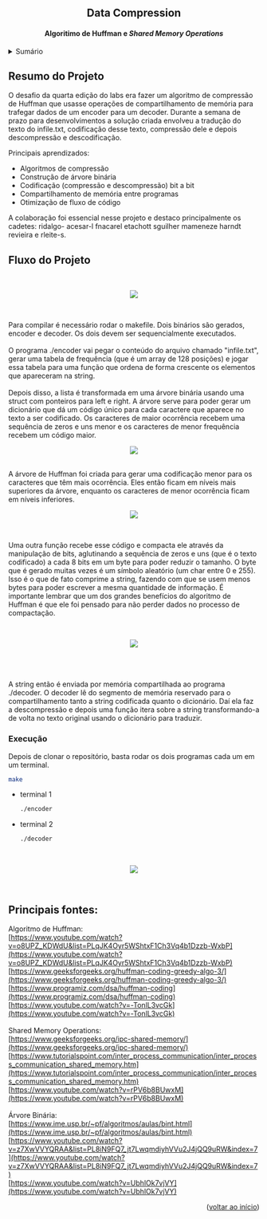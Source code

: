 <a name="Data compression"></a>

<h2 align="center">Data Compression</h2>
  <h4 align="center">
    Algoritimo de Huffman e <i>Shared Memory Operations</i>
    <br/>
  </h4>
</div>

<details>
  <summary>Sumário</summary>
  <ol>
    <li>
      <a href="#resumo-do-projeto">Resumo do Projeto</a>
      <ul>
        </a></li>
      </ul>
    </li>
    <li>
      <a href="#fluxo-do-projeto">Fluxo do projeto</a>
      <ul>
        </a></li>
        </a></li>
      </ul>
    </li>
    <li><a href="#execução">Execução</a></li>
    <li><a href="#principais-fontes">Principais Fontes</a></li>
  </ol>
</details>



## Resumo do Projeto

O desafio da quarta edição do labs era fazer um algoritmo de compressão de Huffman que usasse operações de compartilhamento de memória para trafegar dados de um encoder para um decoder. Durante a semana de prazo para desenvolvimentos a solução criada envolveu a tradução do texto do infile.txt, codificação desse texto, compressão dele e depois descompressão e descodificação.

Principais aprendizados:
* Algoritmos de compressão
* Construção de árvore binária
* Codificação (compressão e descompressão) bit a bit
* Compartilhamento de memória entre programas
* Otimização de fluxo de código


A colaboração foi essencial nesse projeto e destaco principalmente os cadetes: ridalgo- acesar-l fnacarel etachott sguilher mameneze harndt revieira e rleite-s.




## Fluxo do Projeto

<br/>
<p align="center"> <img src="https://user-images.githubusercontent.com/85483589/212558718-cb39d641-ce04-454b-a1c5-258d91619a9c.png"> </p>
<br/>

Para compilar é necessário rodar o makefile. Dois binários são gerados, encoder e decoder. Os dois devem ser sequencialmente executados.
<br/>
<br/>
O programa ./encoder vai pegar o conteúdo do arquivo chamado "infile.txt", gerar uma tabela de frequência (que é um array de 128 posições) e jogar essa tabela para uma função que ordena de forma crescente os elementos que apareceram na string.
<br/>
<br/>
Depois disso, a lista é transformada em uma árvore binária usando uma struct com ponteiros para left e right. A árvore serve para poder gerar um dicionário que dá um código único para cada caractere que aparece no texto a ser codificado. Os caracteres de maior ocorrência recebem uma sequência de zeros e uns menor e os caracteres de menor frequência recebem um código maior.
<br/>
<p align="center"> <img src="https://user-images.githubusercontent.com/85483589/212559922-10695958-a1c0-4163-81ff-71db20908454.png"> </p>
<br/>
A árvore de Huffman foi criada para gerar uma codificação menor para os caracteres que têm mais ocorrência. Eles então ficam em níveis mais superiores da árvore, enquanto os caracteres de menor ocorrência ficam em níveis inferiores.

<br/>
<p align="center"> <img src="https://user-images.githubusercontent.com/85483589/212559485-308b3f5e-0e13-4e9d-9d6e-91f0c1bb216a.png"> </p>
<br/>

Uma outra função recebe esse código e compacta ele através da manipulação de bits, aglutinando a sequência  de zeros e uns (que é o texto codificado) a cada 8 bits em um byte para poder reduzir o tamanho. O byte que é gerado muitas vezes é um símbolo aleatório (um char entre 0 e 255). Isso é o que de fato comprime a string, fazendo com que se usem menos bytes para poder escrever a mesma quantidade de informação. É importante lembrar que um dos grandes benefícios do algoritmo de Huffman é que ele foi pensado para não perder dados no processo de compactação.

<br/>
<p align="center"> <img src="https://user-images.githubusercontent.com/85483589/212559567-b8d2fcc0-a9a8-46e3-afab-32543b72e42b.png"> </p>
<br/>

<br/>
<br/>
A string então é enviada por memória compartilhada ao programa ./decoder. O decoder lê do segmento de memória reservado para o compartilhamento tanto a string codificada quanto o dicionário. Daí ela faz a descompressão e depois uma função itera sobre a string transformando-a de volta no texto original usando o dicionário para traduzir.

### Execução

Depois de clonar o repositório, basta rodar os dois programas cada um em um terminal.
```sh
make
```
* terminal 1
  ```sh
  ./encoder
  ```
* terminal 2
    ```sh
  ./decoder
    ```

<br/>
<p align="center"> <img src="https://user-images.githubusercontent.com/85483589/212560913-ef8b9d2f-b614-4b67-8183-69667d359ecd.gif"> </p>
<br/>

## Principais fontes:

Algoritmo de Huffman: <br/>
[https://www.youtube.com/watch?v=o8UPZ_KDWdU&list=PLqJK4Oyr5WShtxF1Ch3Vq4b1Dzzb-WxbP](https://www.youtube.com/watch?v=o8UPZ_KDWdU&list=PLqJK4Oyr5WShtxF1Ch3Vq4b1Dzzb-WxbP)
<br/>
[https://www.geeksforgeeks.org/huffman-coding-greedy-algo-3/](https://www.geeksforgeeks.org/huffman-coding-greedy-algo-3/)
<br/>
[https://www.programiz.com/dsa/huffman-coding](https://www.programiz.com/dsa/huffman-coding)
<br/>
[https://www.youtube.com/watch?v=-TonlL3vcGk](https://www.youtube.com/watch?v=-TonlL3vcGk)
<br/>
<br/>
Shared Memory Operations: <br/>
[https://www.geeksforgeeks.org/ipc-shared-memory/](https://www.geeksforgeeks.org/ipc-shared-memory/)
<br/>
[https://www.tutorialspoint.com/inter_process_communication/inter_process_communication_shared_memory.htm](https://www.tutorialspoint.com/inter_process_communication/inter_process_communication_shared_memory.htm)
<br/>
[https://www.youtube.com/watch?v=rPV6b8BUwxM](https://www.youtube.com/watch?v=rPV6b8BUwxM)
<br/>
<br/>
Árvore Binária: <br/>
[https://www.ime.usp.br/~pf/algoritmos/aulas/bint.html](https://www.ime.usp.br/~pf/algoritmos/aulas/bint.html)
<br/>
[https://www.youtube.com/watch?v=z7XwVVYQRAA&list=PL8iN9FQ7_jt7LwqmdiyhVVu2J4jQQ9uRW&index=7](https://www.youtube.com/watch?v=z7XwVVYQRAA&list=PL8iN9FQ7_jt7LwqmdiyhVVu2J4jQQ9uRW&index=7)
<br/>
[https://www.youtube.com/watch?v=UbhlOk7vjVY](https://www.youtube.com/watch?v=UbhlOk7vjVY)

<p align="right">(<a href="#resumo-do-projeto">voltar ao início</a>)</p>
